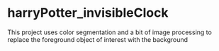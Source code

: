 # harryPotter_invisibleClock
This project uses color segmentation and a bit of image processing to replace the foreground object of interest with the background
